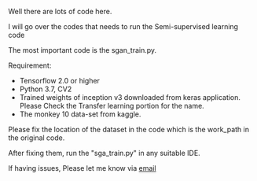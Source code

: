 Well there are lots of code here.

I will go over the codes that needs to run the Semi-supervised learning code


The most important code is the sgan_train.py. 

Requirement: 
- Tensorflow 2.0 or higher
- Python 3.7, CV2
- Trained weights of inception v3 downloaded from keras application. Please Check the Transfer learning portion for the name.
- The monkey 10 data-set from kaggle. 

Please fix the location of the dataset in the code which is the work_path in the original code. 

After fixing them, run the "sga_train.py" in any suitable IDE. 

If having issues, Please let me know via [email](zhasan3@umbc.edu)
